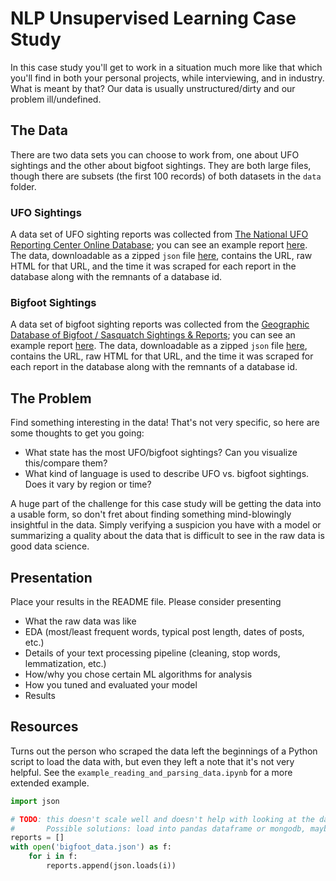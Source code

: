 # NLP Unsupervised Learning Case Study

In this case study you'll get to work in a situation much more like that which you'll find in both your personal projects, while interviewing, and in industry. What is meant by that? Our data is usually unstructured/dirty and our problem ill/undefined.

## The Data

There are two data sets you can choose to work from, one about UFO sightings and the other about bigfoot sightings.  They are both large files, though there are subsets (the first 100 records) of both datasets in the `data` folder.

### UFO Sightings

A data set of UFO sighting reports was collected from [The National UFO Reporting Center Online Database](http://www.nuforc.org/webreports.html); you can see an example report [here](http://www.nuforc.org/webreports/133/S133931.html). The data, downloadable as a zipped `json` file [here](https://s3.amazonaws.com/ufodatafordarren/ufodata.json.zip), contains the URL, raw HTML for that URL, and the time it was scraped for each report in the database along with the remnants of a database id.

### Bigfoot Sightings

A data set of bigfoot sighting reports was collected from the [Geographic Database of Bigfoot / Sasquatch Sightings & Reports](http://www.bfro.net/gdb/); you can see an example report [here](http://www.bfro.net/GDB/show_report.asp?id=13038). The data, downloadable as a zipped `json` file [here](https://s3.amazonaws.com/ufodatafordarren/bigfoot_data.json.zip), contains the URL, raw HTML for that URL, and the time it was scraped for each report in the database along with the remnants of a database id.

## The Problem

Find something interesting in the data! That's not very specific, so here are some thoughts to get you going:
* What state has the most UFO/bigfoot sightings? Can you visualize this/compare them?
* What kind of language is used to describe UFO vs. bigfoot sightings. Does it vary by region or time?

A huge part of the challenge for this case study will be getting the data into a usable form, so don't fret about finding something mind-blowingly insightful in the data. Simply verifying a suspicion you have with a model or summarizing a quality about the data that is difficult to see in the raw data is good data science.

## Presentation  
Place your results in the README file.  Please consider presenting  
* What the raw data was like
* EDA (most/least frequent words, typical post length, dates of posts, etc.)
* Details of your text processing pipeline (cleaning, stop words, lemmatization, etc.)  
* How/why you chose certain ML algorithms for analysis  
* How you tuned and evaluated your model  
* Results

## Resources

Turns out the person who scraped the data left the beginnings of a Python script to load the data with, but even they left a note that it's not very helpful.  See the `example_reading_and_parsing_data.ipynb` for a more extended example.

```python
import json

# TODO: this doesn't scale well and doesn't help with looking at the data.
#       Possible solutions: load into pandas dataframe or mongodb, maybe both.
reports = []
with open('bigfoot_data.json') as f:
    for i in f:
        reports.append(json.loads(i))
```
